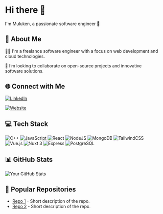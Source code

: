 # Hi there 👋
I'm Muluken, a passionate software engineer 🚀

## 💫 About Me
👨‍💻 I'm a freelance software engineer with a focus on web development and cloud technologies.



🔭 I’m looking to collaborate on open-source projects and innovative software solutions.

## 🌐 Connect with Me
[![LinkedIn](https://img.shields.io/badge/LinkedIn-Profile-blue)](http://www.linkedin.com/in/muluken-demis-711107259)

[![Website](https://img.shields.io/badge/Website-YourSite-blue)]([https://yourwebsite.com](https://cinema-app-liart.vercel.app/))

## 💻 Tech Stack
![C++](https://img.shields.io/badge/-C++-blue)
![JavaScript](https://img.shields.io/badge/-JavaScript-blue)
![React](https://img.shields.io/badge/-React-blue)
![NodeJS](https://img.shields.io/badge/-Node.js-blue)
![MongoDB](https://img.shields.io/badge/-MongoDB-blue)
![TailwindCSS](https://img.shields.io/badge/-TailwindCSS-blue)
![Vue.js](https://img.shields.io/badge/-Vue.js-blue)
![Nuxt 3](https://img.shields.io/badge/-Nuxt%203-blue)
![Express](https://img.shields.io/badge/-Express.js-blue)
![PostgreSQL](https://img.shields.io/badge/-PostgreSQL-blue)


## 📊 GitHub Stats
![Your GitHub Stats](https://github-readme-stats.vercel.app/api?username=mullermad&show_icons=true&hide_title=true)

## 🌟 Popular Repositories
- [Repo 1](https://github.com/mullermad/CinemaApp) - Short description of the repo.
- [Repo 2](https://github.com/mullermad/mentorshipBackend) - Short description of the repo.
